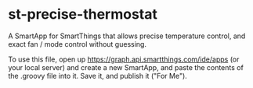 # st-precise-thermostat
A SmartApp for SmartThings that allows precise temperature control, and exact fan / mode control without guessing.

To use this file, open up https://graph.api.smartthings.com/ide/apps (or your local server) and create a new SmartApp, and paste the contents of the .groovy file into it. Save it, and publish it ("For Me").
